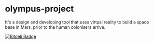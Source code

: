 # olympus-project 
It's a design and developing tool that uses virtual reality to build a space base in Mars, prior to the human colonisers arrive.


[![Bitdeli Badge](https://d2weczhvl823v0.cloudfront.net/amitkumarj441/olympus-project/trend.png)](https://bitdeli.com/free "Bitdeli Badge")

